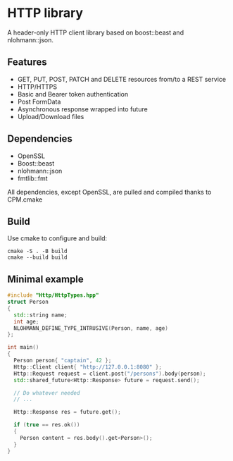 # HTTP library

A header-only HTTP client library based on boost::beast and nlohmann::json.

## Features

*   GET, PUT, POST, PATCH and DELETE resources from/to a REST service
*   HTTP/HTTPS
*   Basic and Bearer token authentication
*   Post FormData
*   Asynchronous response wrapped into future
*   Upload/Download files

## Dependencies

*   OpenSSL
*   Boost::beast
*   nlohmann::json
*   fmtlib::fmt

All dependencies, except OpenSSL, are pulled and compiled thanks to CPM.cmake

## Build


Use cmake to configure and build:

```console
cmake -S . -B build
cmake --build build 
```

## Minimal example

```c++
#include "Http/HttpTypes.hpp"
struct Person
{
  std::string name;
  int age;
  NLOHMANN_DEFINE_TYPE_INTRUSIVE(Person, name, age)
};

int main()
{
  Person person{ "captain", 42 };
  Http::Client client{ "http://127.0.0.1:8080" };
  Http::Request request = client.post("/persons").body(person);
  std::shared_future<Http::Response> future = request.send();

  // Do whatever needed
  // ...

  Http::Response res = future.get();

  if (true == res.ok())
  {
    Person content = res.body().get<Person>();
  }
}
```
